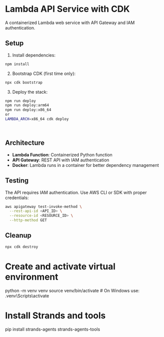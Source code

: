# Lambda API Service with CDK

A containerized Lambda web service with API Gateway and IAM authentication.

## Setup

1. Install dependencies:
```bash
npm install
```

2. Bootstrap CDK (first time only):
```bash
npx cdk bootstrap
```

3. Deploy the stack:
```bash
npm run deploy
npm run deploy:arm64
npm run deploy:x86_64
or 
LAMBDA_ARCH=x86_64 cdk deploy




```

## Architecture

- **Lambda Function**: Containerized Python function
- **API Gateway**: REST API with IAM authentication
- **Docker**: Lambda runs in a container for better dependency management

## Testing

The API requires IAM authentication. Use AWS CLI or SDK with proper credentials:

```bash
aws apigateway test-invoke-method \
  --rest-api-id <API_ID> \
  --resource-id <RESOURCE_ID> \
  --http-method GET
```

## Cleanup

```bash
npx cdk destroy
```

# Create and activate virtual environment
python -m venv venv
source venv/bin/activate  # On Windows use: .venv\Scripts\activate

# Install Strands and tools
pip install strands-agents strands-agents-tools